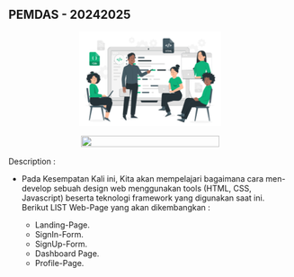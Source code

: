 ## PEMDAS - 20242025
<p align="center">
  <img src="Materi/assets/Coding workshop.svg" style="width:50%; height: 30%;"/>
</p> 
<p align="center">
  <img src="https://capsule-render.vercel.app/api?type=waving&color=gradient&height=150&width=100%&section=footer&text=%5xPEMDAS-FRONTEND%5" style="width:70%; height: 30%;"/>
</p> 
Description :

- Pada Kesempatan Kali ini, Kita akan mempelajari bagaimana cara men-develop sebuah design web menggunakan tools (HTML, CSS, Javascript) beserta teknologi framework yang digunakan saat ini.
  Berikut LIST Web-Page yang akan dikembangkan :

  - Landing-Page.
  - SignIn-Form.
  - SignUp-Form.
  - Dashboard Page.
  - Profile-Page.

